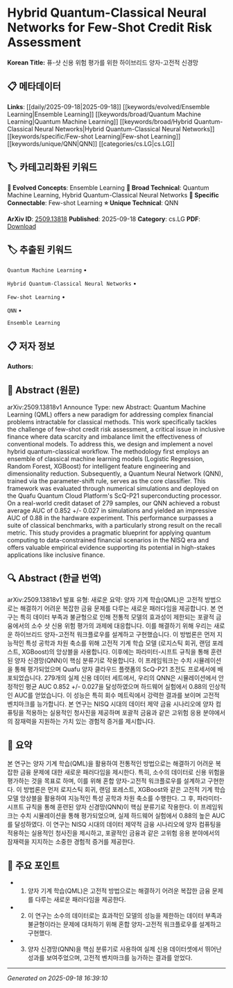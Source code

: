 
# Hybrid Quantum-Classical Neural Networks for Few-Shot Credit Risk Assessment

**Korean Title:** 퓨-샷 신용 위험 평가를 위한 하이브리드 양자-고전적 신경망

## 📋 메타데이터

**Links**: [[daily/2025-09-18|2025-09-18]] [[keywords/evolved/Ensemble Learning|Ensemble Learning]] [[keywords/broad/Quantum Machine Learning|Quantum Machine Learning]] [[keywords/broad/Hybrid Quantum-Classical Neural Networks|Hybrid Quantum-Classical Neural Networks]] [[keywords/specific/Few-shot Learning|Few-shot Learning]] [[keywords/unique/QNN|QNN]] [[categories/cs.LG|cs.LG]]

## 🏷️ 카테고리화된 키워드
**🚀 Evolved Concepts**: Ensemble Learning
**🔬 Broad Technical**: Quantum Machine Learning, Hybrid Quantum-Classical Neural Networks
**🔗 Specific Connectable**: Few-shot Learning
**⭐ Unique Technical**: QNN

**ArXiv ID**: [2509.13818](https://arxiv.org/abs/2509.13818)
**Published**: 2025-09-18
**Category**: cs.LG
**PDF**: [Download](https://arxiv.org/pdf/2509.13818.pdf)


## 🏷️ 추출된 키워드



`Quantum Machine Learning` • 

`Hybrid Quantum-Classical Neural Networks` • 

`Few-shot Learning` • 

`QNN` • 

`Ensemble Learning`



## 📋 저자 정보

**Authors:** 

## 📄 Abstract (원문)

arXiv:2509.13818v1 Announce Type: new 
Abstract: Quantum Machine Learning (QML) offers a new paradigm for addressing complex financial problems intractable for classical methods. This work specifically tackles the challenge of few-shot credit risk assessment, a critical issue in inclusive finance where data scarcity and imbalance limit the effectiveness of conventional models. To address this, we design and implement a novel hybrid quantum-classical workflow. The methodology first employs an ensemble of classical machine learning models (Logistic Regression, Random Forest, XGBoost) for intelligent feature engineering and dimensionality reduction. Subsequently, a Quantum Neural Network (QNN), trained via the parameter-shift rule, serves as the core classifier. This framework was evaluated through numerical simulations and deployed on the Quafu Quantum Cloud Platform's ScQ-P21 superconducting processor. On a real-world credit dataset of 279 samples, our QNN achieved a robust average AUC of 0.852 +/- 0.027 in simulations and yielded an impressive AUC of 0.88 in the hardware experiment. This performance surpasses a suite of classical benchmarks, with a particularly strong result on the recall metric. This study provides a pragmatic blueprint for applying quantum computing to data-constrained financial scenarios in the NISQ era and offers valuable empirical evidence supporting its potential in high-stakes applications like inclusive finance.

## 🔍 Abstract (한글 번역)

arXiv:2509.13818v1 발표 유형: 새로운
요약: 양자 기계 학습(QML)은 고전적 방법으로는 해결하기 어려운 복잡한 금융 문제를 다루는 새로운 패러다임을 제공합니다. 본 연구는 특히 데이터 부족과 불균형으로 인해 전통적 모델의 효과성이 제한되는 포괄적 금융에서의 소수 샷 신용 위험 평가의 과제에 대응합니다. 이를 해결하기 위해 우리는 새로운 하이브리드 양자-고전적 워크플로우를 설계하고 구현했습니다. 이 방법론은 먼저 지능적인 특성 공학과 차원 축소를 위해 고전적 기계 학습 모델 (로지스틱 회귀, 랜덤 포레스트, XGBoost)의 앙상블을 사용합니다. 이후에는 파라미터-시프트 규칙을 통해 훈련된 양자 신경망(QNN)이 핵심 분류기로 작용합니다. 이 프레임워크는 수치 시뮬레이션을 통해 평가되었으며 Quafu 양자 클라우드 플랫폼의 ScQ-P21 초전도 프로세서에 배포되었습니다. 279개의 실제 신용 데이터 세트에서, 우리의 QNN은 시뮬레이션에서 안정적인 평균 AUC 0.852 +/- 0.027을 달성하였으며 하드웨어 실험에서 0.88의 인상적인 AUC를 얻었습니다. 이 성능은 특히 회수 메트릭에서 강력한 결과를 보이며 고전적 벤치마크를 능가합니다. 본 연구는 NISQ 시대의 데이터 제약 금융 시나리오에 양자 컴퓨팅을 적용하는 실용적인 청사진을 제공하며 포괄적 금융과 같은 고위험 응용 분야에서의 잠재력을 지원하는 가치 있는 경험적 증거를 제시합니다.

## 📝 요약

본 연구는 양자 기계 학습(QML)을 활용하여 전통적인 방법으로는 해결하기 어려운 복잡한 금융 문제에 대한 새로운 패러다임을 제시한다. 특히, 소수의 데이터로 신용 위험을 평가하는 것을 목표로 하며, 이를 위해 혼합 양자-고전적 워크플로우를 설계하고 구현한다. 이 방법론은 먼저 로지스틱 회귀, 랜덤 포레스트, XGBoost와 같은 고전적 기계 학습 모델 앙상블을 활용하여 지능적인 특성 공학과 차원 축소를 수행한다. 그 후, 파라미터-시프트 규칙을 통해 훈련된 양자 신경망(QNN)이 핵심 분류기로 작용한다. 이 프레임워크는 수치 시뮬레이션을 통해 평가되었으며, 실제 하드웨어 실험에서 0.88의 높은 AUC를 달성하였다. 이 연구는 NISQ 시대의 데이터 제약적 금융 시나리오에 양자 컴퓨팅을 적용하는 실용적인 청사진을 제시하고, 포괄적인 금융과 같은 고위험 응용 분야에서의 잠재력을 지지하는 소중한 경험적 증거를 제공한다.

## 🎯 주요 포인트


- 1. 양자 기계 학습(QML)은 고전적 방법으로는 해결하기 어려운 복잡한 금융 문제를 다루는 새로운 패러다임을 제공한다.

- 2. 이 연구는 소수의 데이터로는 효과적인 모델의 성능을 제한하는 데이터 부족과 불균형이라는 문제에 대처하기 위해 혼합 양자-고전적 워크플로우를 설계하고 구현했다.

- 3. 양자 신경망(QNN)을 핵심 분류기로 사용하여 실제 신용 데이터셋에서 뛰어난 성과를 보여주었으며, 고전적 벤치마크를 능가하는 결과를 얻었다.


---

*Generated on 2025-09-18 16:39:10*